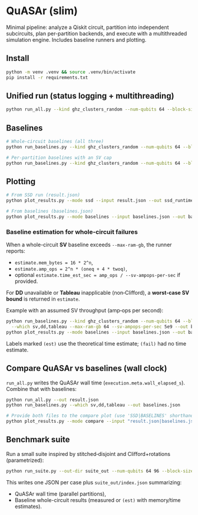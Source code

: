 
# QuASAr (slim)

Minimal pipeline: analyze a Qiskit circuit, partition into independent subcircuits, plan per-partition backends,
and execute with a multithreaded simulation engine. Includes baseline runners and plotting.

## Install

```bash
python -m venv .venv && source .venv/bin/activate
pip install -r requirements.txt
```

## Unified run (status logging + multithreading)

```bash
python run_all.py --kind ghz_clusters_random --num-qubits 64 --block-size 8 --depth 200   --max-ram-gb 64 --max-workers 0 --heartbeat-sec 5 --stuck-warn-sec 60 --out result.json --log-level INFO
```

## Baselines

```bash
# Whole-circuit baselines (all three)
python run_baselines.py --kind ghz_clusters_random --num-qubits 64 --block-size 8 --depth 200 --which all --out baselines.json

# Per-partition baselines with an SV cap
python run_baselines.py --kind ghz_clusters_random --num-qubits 64 --block-size 8 --depth 200 --which sv,dd --per-partition --max-ram-gb 64
```

## Plotting

```bash
# From SSD run (result.json)
python plot_results.py --mode ssd --input result.json --out ssd_runtimes.png

# From baselines (baselines.json)
python plot_results.py --mode baselines --input baselines.json --out baseline_runtimes.png
```


### Baseline estimation for whole-circuit failures

When a whole-circuit **SV** baseline exceeds `--max-ram-gb`, the runner reports:
- `estimate.mem_bytes = 16 * 2^n`,
- `estimate.amp_ops = 2^n * (oneq + 4 * twoq)`,
- optional `estimate.time_est_sec = amp_ops / --sv-ampops-per-sec` if provided.

For **DD** unavailable or **Tableau** inapplicable (non‑Clifford), a **worst‑case SV bound** is returned in `estimate`.

Example with an assumed SV throughput (amp‑ops per second):
```bash
python run_baselines.py --kind ghz_clusters_random --num-qubits 64 --block-size 8 --depth 200 \
  --which sv,dd,tableau --max-ram-gb 64 --sv-ampops-per-sec 5e9 --out baselines.json
python plot_results.py --mode baselines --input baselines.json --out baselines.png
```
Labels marked `(est)` use the theoretical time estimate; `(fail)` had no time estimate.


## Compare QuASAr vs baselines (wall clock)

`run_all.py` writes the QuASAr wall time (`execution.meta.wall_elapsed_s`). Combine that with baselines:

```bash
python run_all.py --out result.json
python run_baselines.py --which sv,dd,tableau --out baselines.json

# Provide both files to the compare plot (use 'SSD|BASELINES' shorthand)
python plot_results.py --mode compare --input "result.json|baselines.json" --out compare.png
```


## Benchmark suite

Run a small suite inspired by stitched‑disjoint and Clifford+rotations (parametrized):

```bash
python run_suite.py --out-dir suite_out --num-qubits 64 96 --block-size 8   --max-ram-gb 64 --sv-ampops-per-sec 5e9 --log-level INFO
```

This writes one JSON per case plus `suite_out/index.json` summarizing:
- QuASAr wall time (parallel partitions),
- Baseline whole-circuit results (measured or `(est)` with memory/time estimates).
